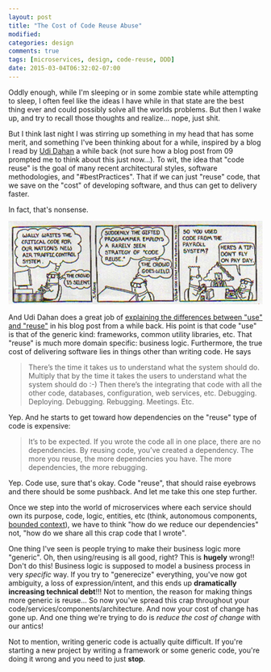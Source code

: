 ```yaml
---
layout: post
title: "The Cost of Code Reuse Abuse"
modified:
categories: design
comments: true
tags: [microservices, design, code-reuse, DDD]
date: 2015-03-04T06:32:02-07:00
---
```


Oddly enough, while I'm sleeping or in some zombie state while attempting to sleep, I often feel like the ideas I have while in that state are the best thing ever and could possibly solve all the worlds problems. But then I wake up, and try to recall those thoughts and realize... nope, just shit.

But I think last night I was stirring up something in my head that has some merit, and something I've been thinking about for a while, inspired by a blog I read by [Udi Dahan][udi] a while back (not sure how a blog post from 09 prompted me to think about this just now...). To wit, the idea that "code reuse" is the goal of many recent architectural styles, software methodologies, and "#bestPractices". That if we can just "reuse" code, that we save on the "cost" of developing software, and thus can get to delivery faster. 

In fact, that's nonsense.

![dilbert](/images/dilbert_codereuse.jpg)

And Udi Dahan does a great job of [explaining the differences between "use" and "reuse"][udi-reuse] in his blog post from a while back. His point is that code "use" is that of the generic kind: frameworks, common utility libraries, etc. That "reuse" is much more domain specific: business logic. Furthermore, the true cost of delivering software lies in things other than writing code. He says

>There’s the time it takes us to understand what the system should do.
>Multiply that by the time it takes the users to understand what the system should do :-)
>Then there’s the integrating that code with all the other code, databases, configuration, web services, etc.
>Debugging. Deploying. Debugging. Rebugging. Meetings. Etc.

Yep. And he starts to get toward how dependencies on the "reuse" type of code is expensive:

>It’s to be expected. If you wrote the code all in one place, there are no dependencies. By reusing code, you’ve created a dependency. The more you reuse, the more dependencies you have. The more dependencies, the more rebugging.
    
Yep. Code use, sure that's okay. Code "reuse", that should raise eyebrows and there should be some pushback. And let me take this one step further.   


Once we step into the world of microservices where each service should own its purpose, code, logic, entities, etc (think, autonomous components,  [bounded context][bc]), we have to think "how do we reduce our dependencies" not, "how do we share all this crap code that I wrote".

One thing I've seen is people trying to make their business logic more "generic". Oh, then using/reusing is all good, right? This is __hugely__ wrong!! Don't do this! Business logic is supposed to model a business process in very _specific_ way. If you try to "generecize" everything, you've now got ambiguity, a loss of expression/intent, and this ends up __dramatically increasing technical debt__!!! Not to mention, the reason for making things more generic is reuse... So now you've spread this crap throughout your code/services/components/architecture. And now your cost of change has gone up. And one thing we're trying to do is _reduce the cost of change_ with our antics!

Not to mention, writing generic code is actually quite difficult. If you're starting a new project by writing a framework or some generic code, you're doing it wrong and you need to just __stop__. 







[udi]: http://www.udidahan.com
[udi-reuse]: http://www.udidahan.com/2009/06/07/the-fallacy-of-reuse/
[bc]: http://martinfowler.com/bliki/BoundedContext.html